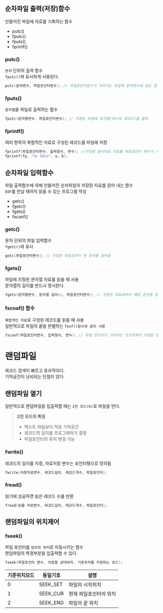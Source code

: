 ## 순차파일 출력(저장)함수
만들어진 파일에 자료를 기록하는 함수
- putc()
- fputc()
- fputs()
- fprintf()


### putc()
`문자` 단위의 출력 함수  
`fputc()`와 유사하게 사용된다.
``` C
putc(문자변수, 파일포인터변수); // 파일포인터변수가 가리키는 파일에 문자변수에 있는 문자를 출력
```

### fputs()
`문자열`을 파일로 출력하는 함수
``` C
fputc(문자열변수, 파일포인터변수); // 지정된 파일에 문자열(하나의 레코드)을 출력
```

### fprintf()
여러 항목의 복합적인 자료로 구성된 레코드를 파일에 저장
``` C 
fprintf(파일포인터변수, 출력형식, 변수); //지정된 형식대로 자료를 파일포인터 변수가 가리키는 곳에 출력
fprintf(fp, "%s %d\n", a, b);
```

## 순차파일 입력함수
파일 출력함수에 의해 만들어진 순차파일의 저장된 자료를 읽어 내는 함수  
`EOF`를 만날 때까지 읽을 수 있는 프로그램 작성
- getc()
- fgetc()
- fgets()
- fscanf()

### getc()
문자 단위의 파일 입력함수  
`fgetc()`와 유사
``` C
getc(파일포인터변수); // 지정된 파일로부터 한 문자를 읽어옴
```

### fgets()
파일에 지정된 문자열 자료를 읽을 때 사용  
문자열의 길이를 반드시 명시한다.
``` C 
fgets(문자열변수, 문자열 길이+1, 파일포인터변수); // 지정된 파일로부터 해당 문자열 길이 만큼의 문자를 읽어와 문자열 변수에 할당함
```

### fscnaf() 함수
`복합적인 자료`로 구성된 레코드를 읽을 때 사용  
일반적으로 파일의 끝을 판별하는 `feof()함수와 같이 사용`
``` C
fscanf(파일포인터변수, 입력형식, 변수); // 파일 포인터가 가리키는 곳으로부터 지정된 형식대로 자료를 읽어온다
```

# 랜덤파일
레코드 검색이 빠르고 효과적이다.  
기억공간이 낭비되는 단점이 있다.

## 랜덤파일 열기
일반적으로 랜덤파일을 입출력할 때는 `2진 모드(b)`로 파일을 연다.

> **2진 모드의 특징**
> - 텍스트 파일보다 적응 기억공간
> - 레코드의 길이를 프로그래머가 결정
> - 파일포인터의 위치 변경 가능

### fwrite()
레코드의 길이를 지정, 자료저장 변수는 포인터형으로 정의됨
``` C
fwrite(저장자료변수, 레코드길이, 레코드개수, 파일포인터);
```

### fread()
읽기에 성공하면 읽은 레코드 수를 반환
``` C
fread(읽을 자료변수, 레코드길이, 레코드개수, 파일포인터);
```

## 랜덤파일의 위치제어

### fseek()
파일 포인터를 `임의의 위치`로 이동시키는 함수  
랜덤파일의 특정부분을 입출력할 수 있다.
``` C
fseek(파일포인터 변수, 이동할 상대위치, 기준위치를 지정하는 모드);
```
| 기준위치모드 | 동일기호 | 설명                   |
| ------------ | -------- | ---------------------- |
| 0            | SEEK_SET | 파일의 시작위치        |
| 1            | SEEK_CUR | 현재 파일포인터의 위치 |
| 2            | SEEK_END | 파일의 끝 위치         |
